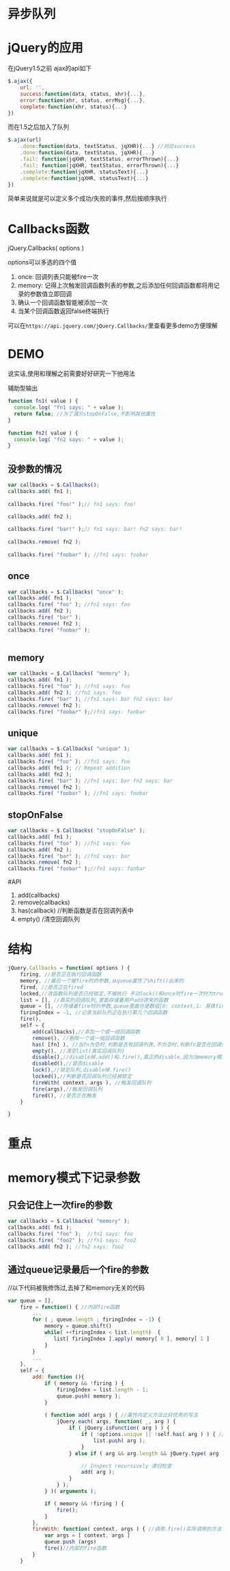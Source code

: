 # 异步队列

# jQuery的应用

在jQuery1.5之前 ajax的api如下

```javascript
$.ajax({
    url: '',
    success:function(data, status, xhr){...},
    error:function(xhr, status, errMsg){...},
    complete:function(xhr, status){...}
})
```

而在1.5之后加入了队列

```javascript
$.ajax(url)
    .done:function(data, textStatus, jqXHR){...} //对应success
    .done:function(data, textStatus, jqXHR){...}
    .fail: function(jqXHR, textStatus, errorThrown){...} 
    .fail: function(jqXHR, textStatus, errorThrown){...}
    .complete:function(jqXHR, statusText){...}
    .complete:function(jqXHR, statusText){...}
})
```

简单来说就是可以定义多个成功/失败的事件,然后按顺序执行

# Callbacks函数

jQuery.Callbacks( options )

options可以多选的四个值

1. once: 回调列表只能被fire一次
2. memory: 记得上次触发回调函数列表的参数,之后添加任何回调函数都将用记录的参数值立即回调
3. 确认一个回调函数智能被添加一次
4. 当某个回调函数返回false终端执行

可以在`https://api.jquery.com/jQuery.Callbacks/`里查看更多demo方便理解


# DEMO

说实话,使用和理解之前需要好好研究一下他用法

辅助型输出

```javascript
function fn1( value ) {
  console.log( "fn1 says: " + value );
  return false; //为了演示stopOnFalse,不影响其他属性
}
 
function fn2( value ) {
  console.log( "fn2 says: " + value );
}
```

## 没参数的情况

```javascript
var callbacks = $.Callbacks();
callbacks.add( fn1 );
 
callbacks.fire( "foo!" );// fn1 says: foo!
 
callbacks.add( fn2 );

callbacks.fire( "bar!" );// fn1 says: bar! fn2 says: bar!
 
callbacks.remove( fn2 );
 
callbacks.fire( "foobar" ); //fn1 says: foobar
```

## once

```javascript
var callbacks = $.Callbacks( "once" );
callbacks.add( fn1 );
callbacks.fire( "foo" ); //fn1 says: foo
callbacks.add( fn2 );
callbacks.fire( "bar" );
callbacks.remove( fn2 );
callbacks.fire( "foobar" );
 
```

## memory

```javascript
var callbacks = $.Callbacks( "memory" );
callbacks.add( fn1 );
callbacks.fire( "foo" ); //fn1 says: foo
callbacks.add( fn2 ); //fn2 says: foo
callbacks.fire( "bar" ); //fn1 says: bar fn2 says: bar
callbacks.remove( fn2 ); 
callbacks.fire( "foobar" );//fn1 says: foobar
```

## unique

```javascript
var callbacks = $.Callbacks( "unique" );
callbacks.add( fn1 );
callbacks.fire( "foo" ); //fn1 says: foo
callbacks.add( fn1 ); // Repeat addition
callbacks.add( fn2 );
callbacks.fire( "bar" ); //fn1 says: bar fn2 says: bar
callbacks.remove( fn2 );
callbacks.fire( "foobar" ); //fn1 says: foobar
```

## stopOnFalse

```javascript
var callbacks = $.Callbacks( "stopOnFalse" );
callbacks.add( fn1 );
callbacks.fire( "foo" ); //fn1 says: foo
callbacks.add( fn2 );
callbacks.fire( "bar" ); //fn1 says: bar
callbacks.remove( fn2 );
callbacks.fire( "foobar" );//fn1 says: foobar
```

#API

1. add(callbacks) 
2. remove(callbacks) 
3. has(callback) //判断函数是否在回调列表中
4. empty() /清空回调队列

# 结构

```javascript
jQuery.Callbacks = function( options ) {
    firing, //是否正在执行回调函数
    memory, //最后一个被fire时的参数,从queue属性了shift()出来的
    fired, //是否正在fired
    locked,//改函数队列是否已经锁定,不被执行 手动lock()和once时fire一次时为true
    list = [], //真实的回调队列,里面存储着用户add进来的函数
    queue = [], //存储着fire时的参数,queue里面也是数组[0: context,1: 具体fire时的参数]
    firingIndex = -1, //记录当前队列正在执行第几个回调函数
    fire(),
    self = {
        add(callbacks),//添加一个或一组回调函数
        remove(), //删除一个或一组回调函数
        has( [fn] ), //当fn为空时,判断是否有回调列表,不为空时,判断fn是否在回调列表中
        empty(), //清空list(真实回调队列)
        disable(),//disable掉.add()和.fire(),真正的disable,因为当memory模式时,add也会触发.fire()
        disabled(),//是否disable
        lock(),//锁定队列,disable掉.fire()
        locked(),//判断是否回调队列已经被锁定
        fireWith( context, args ), //触发回调队列
        fire(args),//触发回调队列
        fired(), //是否正在触发
    }

}
```

# 重点

# memory模式下记录参数

## 只会记住上一次fire的参数

```javascript
var callbacks = $.Callbacks( "memory" );
callbacks.add( fn1 ); 
callbacks.fire( "foo" );  //fn1 says: foo
callbacks.fire( "foo2" ); //fn1 says: foo2
callbacks.add( fn2 ); //fn2 says: foo2
```

## 通过queue记录最后一个fire的参数

//以下代码被我修饰过,去掉了和memory无关的代码
```javascript
var queue = [],
    fire = function() { //内部fire函数
        ...
        for ( ; queue.length ; firingIndex = -1) {
            memory = queue.shift()
            while( ++firingIndex < list.length)  {
               list[ firingIndex ].apply( memory[ 0 ], memory[ 1 ]
            }
        }
        ...
    },
    self = {
        add: function (){
            if ( memory && !firing ) {
                firingIndex = list.length - 1;
                queue.push( memory );
            }
            
            ( function add( args ) { //属性内定义方法比较优秀的写法 
                jQuery.each( args, function( _, arg ) {
                    if ( jQuery.isFunction( arg ) ) {
                        if ( !options.unique || !self.has( arg ) ) { //如果是unique的防重复
                            list.push( arg );
                        }
                    } else if ( arg && arg.length && jQuery.type( arg ) !== "string" ) {

                        // Inspect recursively 递归检查
                        add( arg );
                    }
                } );
            } )( arguments );

            if ( memory && !firing ) {
                fire();
            }            
        },
        fireWith: function( context, args ) { //调用.fire()实际调用的方法
            var args = [ context, args ]
            queue.push (args)
            fire()//内部的fire函数
        }
    }

```
